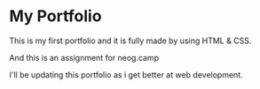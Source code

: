 # My Portfolio

This is my first portfolio and it is fully made by using HTML & CSS.

And this is an assignment for neog.camp

I'll be updating this portfolio as i get better at web development.